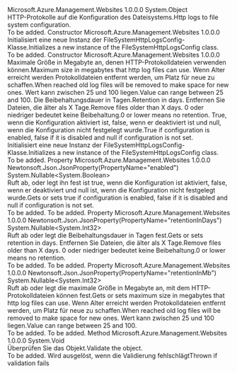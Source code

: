 <Type Name="FileSystemHttpLogsConfig" FullName="Microsoft.Azure.Management.WebSites.Models.FileSystemHttpLogsConfig">
  <TypeSignature Language="C#" Value="public class FileSystemHttpLogsConfig" />
  <TypeSignature Language="ILAsm" Value=".class public auto ansi beforefieldinit FileSystemHttpLogsConfig extends System.Object" />
  <TypeSignature Language="DocId" Value="T:Microsoft.Azure.Management.WebSites.Models.FileSystemHttpLogsConfig" />
  <TypeSignature Language="VB.NET" Value="Public Class FileSystemHttpLogsConfig" />
  <TypeSignature Language="F#" Value="type FileSystemHttpLogsConfig = class" />
  <AssemblyInfo>
    <AssemblyName>Microsoft.Azure.Management.Websites</AssemblyName>
    <AssemblyVersion>1.0.0.0</AssemblyVersion>
  </AssemblyInfo>
  <Base>
    <BaseTypeName>System.Object</BaseTypeName>
  </Base>
  <Interfaces />
  <Docs>
    <summary>
            <span data-ttu-id="10c60-101">HTTP-Protokolle auf die Konfiguration des Dateisystems.</span><span class="sxs-lookup"><span data-stu-id="10c60-101">Http logs to file system configuration.</span></span>
            </summary>
    <remarks>To be added.</remarks>
  </Docs>
  <Members>
    <Member MemberName=".ctor">
      <MemberSignature Language="C#" Value="public FileSystemHttpLogsConfig ();" />
      <MemberSignature Language="ILAsm" Value=".method public hidebysig specialname rtspecialname instance void .ctor() cil managed" />
      <MemberSignature Language="DocId" Value="M:Microsoft.Azure.Management.WebSites.Models.FileSystemHttpLogsConfig.#ctor" />
      <MemberSignature Language="VB.NET" Value="Public Sub New ()" />
      <MemberType>Constructor</MemberType>
      <AssemblyInfo>
        <AssemblyName>Microsoft.Azure.Management.Websites</AssemblyName>
        <AssemblyVersion>1.0.0.0</AssemblyVersion>
      </AssemblyInfo>
      <Parameters />
      <Docs>
        <summary>
            <span data-ttu-id="10c60-102">Initialisiert eine neue Instanz der FileSystemHttpLogsConfig-Klasse.</span><span class="sxs-lookup"><span data-stu-id="10c60-102">Initializes a new instance of the FileSystemHttpLogsConfig class.</span></span>
            </summary>
        <remarks>To be added.</remarks>
      </Docs>
    </Member>
    <Member MemberName=".ctor">
      <MemberSignature Language="C#" Value="public FileSystemHttpLogsConfig (Nullable&lt;int&gt; retentionInMb = null, Nullable&lt;int&gt; retentionInDays = null, Nullable&lt;bool&gt; enabled = null);" />
      <MemberSignature Language="ILAsm" Value=".method public hidebysig specialname rtspecialname instance void .ctor(valuetype System.Nullable`1&lt;int32&gt; retentionInMb, valuetype System.Nullable`1&lt;int32&gt; retentionInDays, valuetype System.Nullable`1&lt;bool&gt; enabled) cil managed" />
      <MemberSignature Language="DocId" Value="M:Microsoft.Azure.Management.WebSites.Models.FileSystemHttpLogsConfig.#ctor(System.Nullable{System.Int32},System.Nullable{System.Int32},System.Nullable{System.Boolean})" />
      <MemberSignature Language="VB.NET" Value="Public Sub New (Optional retentionInMb As Nullable(Of Integer) = null, Optional retentionInDays As Nullable(Of Integer) = null, Optional enabled As Nullable(Of Boolean) = null)" />
      <MemberSignature Language="F#" Value="new Microsoft.Azure.Management.WebSites.Models.FileSystemHttpLogsConfig : Nullable&lt;int&gt; * Nullable&lt;int&gt; * Nullable&lt;bool&gt; -&gt; Microsoft.Azure.Management.WebSites.Models.FileSystemHttpLogsConfig" Usage="new Microsoft.Azure.Management.WebSites.Models.FileSystemHttpLogsConfig (retentionInMb, retentionInDays, enabled)" />
      <MemberType>Constructor</MemberType>
      <AssemblyInfo>
        <AssemblyName>Microsoft.Azure.Management.Websites</AssemblyName>
        <AssemblyVersion>1.0.0.0</AssemblyVersion>
      </AssemblyInfo>
      <Parameters>
        <Parameter Name="retentionInMb" Type="System.Nullable&lt;System.Int32&gt;" />
        <Parameter Name="retentionInDays" Type="System.Nullable&lt;System.Int32&gt;" />
        <Parameter Name="enabled" Type="System.Nullable&lt;System.Boolean&gt;" />
      </Parameters>
      <Docs>
        <param name="retentionInMb"><span data-ttu-id="10c60-103">Maximale Größe in Megabyte an, denen HTTP-Protokolldateien verwenden können.</span><span class="sxs-lookup"><span data-stu-id="10c60-103">Maximum size in megabytes that http log files can use.</span></span>
            <span data-ttu-id="10c60-104">Wenn Alter erreicht werden Protokolldateien entfernt werden, um Platz für neue zu schaffen.</span><span class="sxs-lookup"><span data-stu-id="10c60-104">When reached old log files will be removed to make space for new ones.</span></span>
            <span data-ttu-id="10c60-105">Wert kann zwischen 25 und 100 liegen.</span><span class="sxs-lookup"><span data-stu-id="10c60-105">Value can range between 25 and 100.</span></span></param>
        <param name="retentionInDays"><span data-ttu-id="10c60-106">Die Beibehaltungsdauer in Tagen.</span><span class="sxs-lookup"><span data-stu-id="10c60-106">Retention in days.</span></span>
            <span data-ttu-id="10c60-107">Entfernen Sie Dateien, die älter als X Tage.</span><span class="sxs-lookup"><span data-stu-id="10c60-107">Remove files older than X days.</span></span>
            <span data-ttu-id="10c60-108">0 oder niedriger bedeutet keine Beibehaltung.</span><span class="sxs-lookup"><span data-stu-id="10c60-108">0 or lower means no retention.</span></span></param>
        <param name="enabled"><span data-ttu-id="10c60-109">True, wenn die Konfiguration aktiviert ist, false, wenn er deaktiviert ist und null, wenn die Konfiguration nicht festgelegt wurde.</span><span class="sxs-lookup"><span data-stu-id="10c60-109">True if configuration is enabled, false if it is disabled and null if configuration is not set.</span></span></param>
        <summary>
            <span data-ttu-id="10c60-110">Initialisiert eine neue Instanz der FileSystemHttpLogsConfig-Klasse.</span><span class="sxs-lookup"><span data-stu-id="10c60-110">Initializes a new instance of the FileSystemHttpLogsConfig class.</span></span>
            </summary>
        <remarks>To be added.</remarks>
      </Docs>
    </Member>
    <Member MemberName="Enabled">
      <MemberSignature Language="C#" Value="public Nullable&lt;bool&gt; Enabled { get; set; }" />
      <MemberSignature Language="ILAsm" Value=".property instance valuetype System.Nullable`1&lt;bool&gt; Enabled" />
      <MemberSignature Language="DocId" Value="P:Microsoft.Azure.Management.WebSites.Models.FileSystemHttpLogsConfig.Enabled" />
      <MemberSignature Language="VB.NET" Value="Public Property Enabled As Nullable(Of Boolean)" />
      <MemberSignature Language="F#" Value="member this.Enabled : Nullable&lt;bool&gt; with get, set" Usage="Microsoft.Azure.Management.WebSites.Models.FileSystemHttpLogsConfig.Enabled" />
      <MemberType>Property</MemberType>
      <AssemblyInfo>
        <AssemblyName>Microsoft.Azure.Management.Websites</AssemblyName>
        <AssemblyVersion>1.0.0.0</AssemblyVersion>
      </AssemblyInfo>
      <Attributes>
        <Attribute>
          <AttributeName>Newtonsoft.Json.JsonProperty(PropertyName="enabled")</AttributeName>
        </Attribute>
      </Attributes>
      <ReturnValue>
        <ReturnType>System.Nullable&lt;System.Boolean&gt;</ReturnType>
      </ReturnValue>
      <Docs>
        <summary>
            <span data-ttu-id="10c60-111">Ruft ab, oder legt ihn fest ist true, wenn die Konfiguration ist aktiviert, false, wenn er deaktiviert und null ist, wenn die Konfiguration nicht festgelegt wurde.</span><span class="sxs-lookup"><span data-stu-id="10c60-111">Gets or sets true if configuration is enabled, false if it is disabled and null if configuration is not set.</span></span>
            </summary>
        <value>To be added.</value>
        <remarks>To be added.</remarks>
      </Docs>
    </Member>
    <Member MemberName="RetentionInDays">
      <MemberSignature Language="C#" Value="public Nullable&lt;int&gt; RetentionInDays { get; set; }" />
      <MemberSignature Language="ILAsm" Value=".property instance valuetype System.Nullable`1&lt;int32&gt; RetentionInDays" />
      <MemberSignature Language="DocId" Value="P:Microsoft.Azure.Management.WebSites.Models.FileSystemHttpLogsConfig.RetentionInDays" />
      <MemberSignature Language="VB.NET" Value="Public Property RetentionInDays As Nullable(Of Integer)" />
      <MemberSignature Language="F#" Value="member this.RetentionInDays : Nullable&lt;int&gt; with get, set" Usage="Microsoft.Azure.Management.WebSites.Models.FileSystemHttpLogsConfig.RetentionInDays" />
      <MemberType>Property</MemberType>
      <AssemblyInfo>
        <AssemblyName>Microsoft.Azure.Management.Websites</AssemblyName>
        <AssemblyVersion>1.0.0.0</AssemblyVersion>
      </AssemblyInfo>
      <Attributes>
        <Attribute>
          <AttributeName>Newtonsoft.Json.JsonProperty(PropertyName="retentionInDays")</AttributeName>
        </Attribute>
      </Attributes>
      <ReturnValue>
        <ReturnType>System.Nullable&lt;System.Int32&gt;</ReturnType>
      </ReturnValue>
      <Docs>
        <summary>
            <span data-ttu-id="10c60-112">Ruft ab oder legt die Beibehaltungsdauer in Tagen fest.</span><span class="sxs-lookup"><span data-stu-id="10c60-112">Gets or sets retention in days.</span></span>
            <span data-ttu-id="10c60-113">Entfernen Sie Dateien, die älter als X Tage.</span><span class="sxs-lookup"><span data-stu-id="10c60-113">Remove files older than X days.</span></span>
            <span data-ttu-id="10c60-114">0 oder niedriger bedeutet keine Beibehaltung.</span><span class="sxs-lookup"><span data-stu-id="10c60-114">0 or lower means no retention.</span></span>
            </summary>
        <value>To be added.</value>
        <remarks>To be added.</remarks>
      </Docs>
    </Member>
    <Member MemberName="RetentionInMb">
      <MemberSignature Language="C#" Value="public Nullable&lt;int&gt; RetentionInMb { get; set; }" />
      <MemberSignature Language="ILAsm" Value=".property instance valuetype System.Nullable`1&lt;int32&gt; RetentionInMb" />
      <MemberSignature Language="DocId" Value="P:Microsoft.Azure.Management.WebSites.Models.FileSystemHttpLogsConfig.RetentionInMb" />
      <MemberSignature Language="VB.NET" Value="Public Property RetentionInMb As Nullable(Of Integer)" />
      <MemberSignature Language="F#" Value="member this.RetentionInMb : Nullable&lt;int&gt; with get, set" Usage="Microsoft.Azure.Management.WebSites.Models.FileSystemHttpLogsConfig.RetentionInMb" />
      <MemberType>Property</MemberType>
      <AssemblyInfo>
        <AssemblyName>Microsoft.Azure.Management.Websites</AssemblyName>
        <AssemblyVersion>1.0.0.0</AssemblyVersion>
      </AssemblyInfo>
      <Attributes>
        <Attribute>
          <AttributeName>Newtonsoft.Json.JsonProperty(PropertyName="retentionInMb")</AttributeName>
        </Attribute>
      </Attributes>
      <ReturnValue>
        <ReturnType>System.Nullable&lt;System.Int32&gt;</ReturnType>
      </ReturnValue>
      <Docs>
        <summary>
            <span data-ttu-id="10c60-115">Ruft ab oder legt die maximale Größe in Megabyte an, mit dem HTTP-Protokolldateien können fest.</span><span class="sxs-lookup"><span data-stu-id="10c60-115">Gets or sets maximum size in megabytes that http log files can use.</span></span>
            <span data-ttu-id="10c60-116">Wenn Alter erreicht werden Protokolldateien entfernt werden, um Platz für neue zu schaffen.</span><span class="sxs-lookup"><span data-stu-id="10c60-116">When reached old log files will be removed to make space for new ones.</span></span>
            <span data-ttu-id="10c60-117">Wert kann zwischen 25 und 100 liegen.</span><span class="sxs-lookup"><span data-stu-id="10c60-117">Value can range between 25 and 100.</span></span>
            </summary>
        <value>To be added.</value>
        <remarks>To be added.</remarks>
      </Docs>
    </Member>
    <Member MemberName="Validate">
      <MemberSignature Language="C#" Value="public virtual void Validate ();" />
      <MemberSignature Language="ILAsm" Value=".method public hidebysig newslot virtual instance void Validate() cil managed" />
      <MemberSignature Language="DocId" Value="M:Microsoft.Azure.Management.WebSites.Models.FileSystemHttpLogsConfig.Validate" />
      <MemberSignature Language="VB.NET" Value="Public Overridable Sub Validate ()" />
      <MemberSignature Language="F#" Value="abstract member Validate : unit -&gt; unit&#xA;override this.Validate : unit -&gt; unit" Usage="fileSystemHttpLogsConfig.Validate " />
      <MemberType>Method</MemberType>
      <AssemblyInfo>
        <AssemblyName>Microsoft.Azure.Management.Websites</AssemblyName>
        <AssemblyVersion>1.0.0.0</AssemblyVersion>
      </AssemblyInfo>
      <ReturnValue>
        <ReturnType>System.Void</ReturnType>
      </ReturnValue>
      <Parameters />
      <Docs>
        <summary>
            <span data-ttu-id="10c60-118">Überprüfen Sie das Objekt.</span><span class="sxs-lookup"><span data-stu-id="10c60-118">Validate the object.</span></span>
            </summary>
        <remarks>To be added.</remarks>
        <exception cref="T:Microsoft.Rest.ValidationException">
            <span data-ttu-id="10c60-119">Wird ausgelöst, wenn die Validierung fehlschlägt</span><span class="sxs-lookup"><span data-stu-id="10c60-119">Thrown if validation fails</span></span>
            </exception>
      </Docs>
    </Member>
  </Members>
</Type>